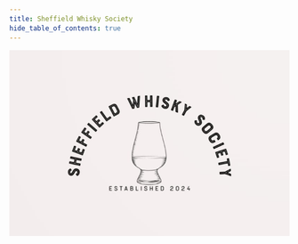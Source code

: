 ```yaml
---
title: Sheffield Whisky Society
hide_table_of_contents: true
---
```

<center>

![Logo](logo.jpg)

</center>
